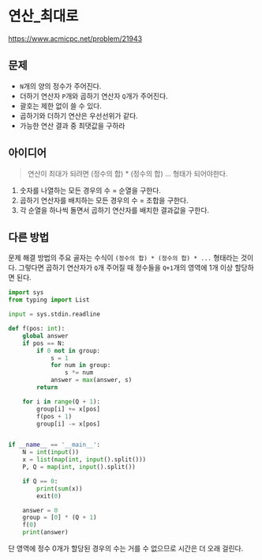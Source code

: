 # 연산_최대로

https://www.acmicpc.net/problem/21943

## 문제

- `N`개의 양의 정수가 주어진다.
- 더하기 연산자 `P`개와 곱하기 연산자 `Q`개가 주어진다.
- 괄호는 제한 없이 쓸 수 있다.
- 곱하기와 더하기 연산은 우선선위가 같다.
- 가능한 연산 결과 중 최댓값을 구하라

## 아이디어

> 연산이 최대가 되려면 (정수의 합) * (정수의 합) ... 형태가 되어야한다.

1. 숫자를 나열하는 모든 경우의 수 = 순열을 구한다.
2. 곱하기 연산자를 배치하는 모든 경우의 수 = 조합을 구한다.
3. 각 순열을 하나씩 돌면서 곱하기 연산자를 배치한 결과값을 구한다.

## 다른 방법

문제 해결 방법의 주요 골자는 수식이 `(정수의 합) * (정수의 합) * ...` 형태라는 것이다. 그렇다면 곱하기 연산자가 `Q`개 주어질 때 정수들을 `Q+1`개의 영역에 1개 이상 할당하면 된다.

```python
import sys
from typing import List

input = sys.stdin.readline

def f(pos: int):
	global answer
	if pos == N:
		if 0 not in group:
			s = 1
			for num in group:
				s *= num
			answer = max(answer, s)
		return

	for i in range(Q + 1):
		group[i] += x[pos]
		f(pos + 1)
		group[i] -= x[pos]


if __name__ == '__main__':
	N = int(input())
	x = list(map(int, input().split()))
	P, Q = map(int, input().split())

	if Q == 0:
		print(sum(x))
		exit(0)

	answer = 0
	group = [0] * (Q + 1)
	f(0)
	print(answer)
```

단 영역에 정수 0개가 할당된 경우의 수는 거를 수 없으므로 시간은 더 오래 걸린다.